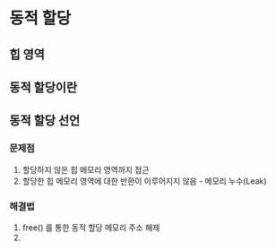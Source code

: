 # 동적 할당
## 힙 영역
## 동적 할당이란
## 동적 할당 선언
### 문제점
1. 할당하지 않은 힙 메모리 영역까지 접근
2. 할당한 힙 메모리 영역에 대한 반환이 이루어지지 않음 - 메모리 누수(Leak)
### 해결법
1. free() 를 통한 동적 할당 메모리 주소 해제
2. 
